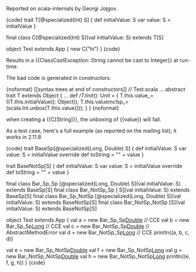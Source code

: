 Reported on scala-internals by Georgi Jojgov.

{code}
trait T[@specialized(Int) S] {
  def initialValue: S
  var value: S = initialValue
}

final class C[@specialized(Int) S](val initialValue: S) extends T[S]

object Test extends App {
  new C("hi")
}
{code}

Results in a {{ClassCastException: String cannot be cast to Integer}} at run-time.

The bad code is generated in constructors:

{noformat}
[[syntax trees at end of              constructors]] // Test.scala
...
  abstract trait T extends Object {
    ...
    def /*T*/$init$(): Unit = {
      T.this.value_=((T.this.initialValue(): Object));
      T.this.value$mcI$sp_=(scala.Int.unbox(T.this.value()));
    }
  }
{noformat}

when creating a {{C[String]}}, the unboxing of {{value}} will fail.




As a test case, here's a full example (as reported on the mailing list), it works in 2.11.8

{code}
trait BaseSp[@specialized(Long, Double) S] {
  def initialValue: S
  var value: S = initialValue
  override def toString = "" + value
}

trait BaseNotSp[S] {
  def initialValue: S
  var value: S = initialValue
  override def toString = "" + value
}

final class Bar_Sp_Sp    [@specialized(Long, Double) S](val initialValue: S) extends BaseSp[S]
final class Bar_NotSp_Sp [                           S](val initialValue: S) extends BaseSp[S]
final class Bar_Sp_NotSp [@specialized(Long, Double) S](val initialValue: S) extends BaseNotSp[S]
final class Bar_NotSp_NotSp                         [S](val initialValue: S) extends BaseNotSp[S]

object Test extends App {
  val a = new Bar_Sp_Sp[Double](Double.MaxValue)    // CCE
  val b = new Bar_Sp_Sp[Long](Long.MaxValue)        // CCE
  val c = new Bar_NotSp_Sp[Double](Double.MaxValue) // AbstractMethodError
  val d = new Bar_NotSp_Sp[Long](Long.MaxValue)     // CCE
  println((a, b, c, d))

  val e = new Bar_Sp_NotSp[Double](Double.MaxValue)
  val f = new Bar_Sp_NotSp[Long](Long.MaxValue)
  val g = new Bar_NotSp_NotSp[Double](Double.MaxValue)
  val h = new Bar_NotSp_NotSp[Long](Long.MaxValue)
  println((e, f, g, h))
}
{code}
